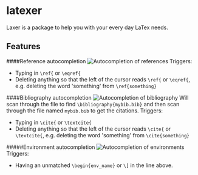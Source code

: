 # latexer

Laxer is a package to help you with your every day LaTex needs.

Features
--------

####Reference autocompletion
  ![Autocompletion of references](https://github.com/Focus/latexer/blob/master/screenshots/ref.gif)
Triggers:
  * Typing in `\ref{` or `\eqref{`
  * Deleting anything so that the left of the cursor reads `\ref{` or `\eqref{`, e.g. deleting the word 'something' from `\ref{something}`


####Bibliography autocompletion
  ![Autocompletion of bibliography](https://github.com/Focus/latexer/blob/master/screenshots/cite.gif)
Will scan through the file to find `\bibliography{mybib.bib}` and then scan through the file named `mybib.bib` to get the citations.
Triggers:
  * Typing in `\cite{` or `\textcite{`
  * Deleting anything so that the left of the cursor reads `\cite{` or `\textcite{`, e.g. deleting the word 'something' from `\cite{something}`

#####Environment autocompletion
  ![Autocompletion of environments](https://github.com/Focus/latexer/blob/master/screenshots/env.gif)
Triggers:
  * Having an unmatched `\begin{env_name}` or `\[` in the line above.
